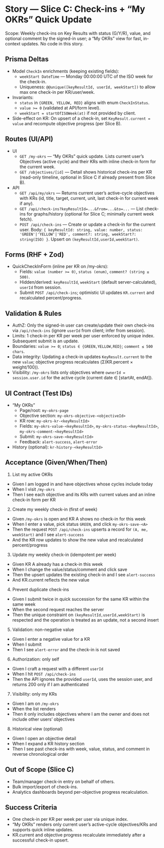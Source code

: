 # Story — Slice C: Check-ins + “My OKRs” Quick Update

Scope: Weekly check-ins on Key Results with status (G/Y/R), value, and optional comment by the signed-in user; a “My OKRs” view for fast, in-context updates. No code in this story.

## Prisma Deltas
- Model `CheckIn` enrichments (keeping existing fields):
  - `weekStart DateTime` — Monday 00:00:00 UTC of the ISO week for the check-in.
  - Uniqueness: `@@unique([keyResultId, userId, weekStart])` to allow max one check-in per KR/user/week.
- Invariants:
  - `status` in `{GREEN, YELLOW, RED}` aligns with enum `CheckInStatus`.
  - `value >= 0` (validated at API/form level).
  - `weekStart = startOfISOWeek(at)` if not provided by client.
- Side-effect on KR: On upsert of a check-in, set `KeyResult.current = value` and recompute objective progress (per Slice B).

## Routes (UI/API)
- UI
  - `GET /my-okrs` — “My OKRs” quick update. Lists current user’s Objectives (active cycle) and their KRs with inline check-in form for the current week.
  - `GET /objectives/[id]` — Detail shows historical check-ins per KR (read-only timeline, optional in Slice C if already present from Slice B).
- API
  - `GET /api/my/okrs` — Returns current user’s active-cycle objectives with KRs (id, title, target, current, unit, last check-in for current week if any).
  - `GET /api/check-ins?keyResultId=...&from=...&to=...` — List check-ins for graphs/history (optional for Slice C; minimally current week fetch).
  - `POST /api/check-ins` — Create or update a check-in for the current user. Body: `{ keyResultId: string, value: number, status: 'GREEN'|'YELLOW'|'RED', comment?: string, weekStart?: string(ISO) }`. Upsert on `(keyResultId,userId,weekStart)`.

## Forms (RHF + Zod)
- QuickCheckInForm (inline per KR on /my-okrs):
  - Fields: `value (number >= 0)`, `status (enum)`, `comment? (string ≤ 500)`.
  - Hidden/derived: `keyResultId`, `weekStart` (default server-calculated), `userId` from session.
  - Submit `POST /api/check-ins`; optimistic UI updates `KR.current` and recalculated percent/progress.

## Validation & Rules
- AuthZ: Only the signed-in user can create/update their own check-ins via `/api/check-ins` (ignore `userId` from client; infer from session).
- Limits: 1 check-in per KR per week per user enforced by unique index. Subsequent submit is an update.
- Boundaries: `value >= 0`; `status ∈ {GREEN,YELLOW,RED}`; `comment ≤ 500 chars`.
- Data integrity: Updating a check-in updates `KeyResult.current` to the new `value`; objective progress recalculates (Σ(KR.percent × weight/100)).
- Visibility: `/my-okrs` lists only objectives where `ownerId = session.user.id` for the active cycle (current date ∈ [startAt, endAt]).

## UI Contract (Test IDs)
- “My OKRs”
  - Page/root: `my-okrs-page`
  - Objective section: `my-okrs-objective-<objectiveId>`
  - KR row: `my-okrs-kr-<keyResultId>`
  - Fields: `my-okrs-value-<keyResultId>`, `my-okrs-status-<keyResultId>`, `my-okrs-comment-<keyResultId>`
  - Submit: `my-okrs-save-<keyResultId>`
  - Feedback: `alert-success`, `alert-error`
- History (optional): `kr-history-<keyResultId>`

## Acceptance (Given/When/Then)
1) List my active OKRs
- Given I am logged in and have objectives whose cycles include today
- When I visit `/my-okrs`
- Then I see each objective and its KRs with current values and an inline check-in form per KR

2) Create my weekly check-in (first of week)
- Given `/my-okrs` is open and KR A shows no check-in for this week
- When I enter a value, pick status `GREEN`, and click `my-okrs-save-<A>`
- Then the request `POST /api/check-ins` upserts a record for `(A, me, weekStart)` and I see `alert-success`
- And the KR row updates to show the new value and recalculated percent/progress

3) Update my weekly check-in (idempotent per week)
- Given KR A already has a check-in this week
- When I change the value/status/comment and click save
- Then the upsert updates the existing check-in and I see `alert-success`
- And KR.current reflects the new value

4) Prevent duplicate check-ins
- Given I submit twice in quick succession for the same KR within the same week
- When the second request reaches the server
- Then the unique constraint on `(keyResultId,userId,weekStart)` is respected and the operation is treated as an update, not a second insert

5) Validation: non-negative value
- Given I enter a negative value for a KR
- When I submit
- Then I see `alert-error` and the check-in is not saved

6) Authorization: only self
- Given I craft a request with a different `userId`
- When I hit `POST /api/check-ins`
- Then the API ignores the provided `userId`, uses the session user, and returns 200 only if I am authenticated

7) Visibility: only my KRs
- Given I am on `/my-okrs`
- When the list renders
- Then it only includes objectives where I am the owner and does not include other users’ objectives

8) Historical view (optional)
- Given I open an objective detail
- When I expand a KR history section
- Then I see past check-ins with week, value, status, and comment in reverse chronological order

## Out of Scope (Slice C)
- Team/manager check-in entry on behalf of others.
- Bulk import/export of check-ins.
- Analytics dashboards beyond per-objective progress recalculation.

## Success Criteria
- One check-in per KR per week per user via unique index.
- “My OKRs” renders only current user’s active-cycle objectives/KRs and supports quick inline updates.
- KR.current and objective progress recalculate immediately after a successful check-in upsert.
